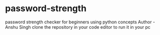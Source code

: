 # password-strength
password strength checker for beginners using python concepts
Author - Anshu Singh
clone the repository in your code editor to run it in your pc
